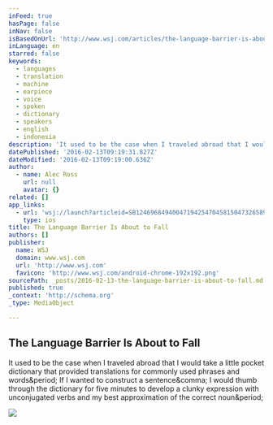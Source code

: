 ```yaml
---
inFeed: true
hasPage: false
inNav: false
isBasedOnUrl: 'http://www.wsj.com/articles/the-language-barrier-is-about-to-fall-1454077968?'
inLanguage: en
starred: false
keywords:
  - languages
  - translation
  - machine
  - earpiece
  - voice
  - spoken
  - dictionary
  - speakers
  - english
  - indonesia
description: 'It used to be the case when I traveled abroad that I would take a little pocket dictionary that provided translations for commonly used phrases and words. If I wanted to construct a sentence, I would thumb through the dictionary for five minutes to develop a clunky expression with unconjugated verbs and my best approximation of the correct noun.'
datePublished: '2016-02-13T09:19:31.827Z'
dateModified: '2016-02-13T09:19:00.636Z'
author:
  - name: Alec Ross
    url: null
    avatar: {}
related: []
app_links:
  - url: 'wsj://launch?articleid=SB12469684940047194254704581504732658974712&headline=The%20language%20barrier%20is%20about%20to%20fall&weburl=http://www.wsj.com/articles/SB12469684940047194254704581504732658974712'
    type: ios
title: The Language Barrier Is About to Fall
authors: []
publisher:
  name: WSJ
  domain: www.wsj.com
  url: 'http://www.wsj.com'
  favicon: 'http://www.wsj.com/android-chrome-192x192.png'
sourcePath: _posts/2016-02-13-the-language-barrier-is-about-to-fall.md
published: true
_context: 'http://schema.org'
_type: MediaObject

---
```

<article style=""><h1>The Language Barrier Is About to Fall</h1><p>It used to be the case when I traveled abroad that I would take a little pocket dictionary that provided translations for commonly used phrases and words&amp;period; If I wanted to construct a sentence&amp;comma; I would thumb through the dictionary for five minutes to develop a clunky expression with unconjugated verbs and my best approximation of the correct noun&amp;period;</p><img src="http://si.wsj.net/public/resources/images/BN-MI145_LANGUA_G_20160128104758.jpg" /></article>